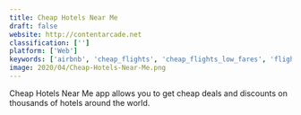 ```yaml
---
title: Cheap Hotels Near Me
draft: false 
website: http://contentarcade.net
classification: ['']
platform: ['Web']
keywords: ['airbnb', 'cheap_flights', 'cheap_flights_low_fares', 'flights_and_hotel_booking', 'goibibo', 'hilton_honors', 'hipmunk_hotels_&_flights', 'holidayguru', 'hotels_combined_–_cheap_deals', 'ihg', 'tripcase', 'worldmate', 'zenhotels', 'nestpick']
image: 2020/04/Cheap-Hotels-Near-Me.png
---
```

Cheap Hotels Near Me app allows you to get cheap deals and discounts on thousands of hotels around the world.